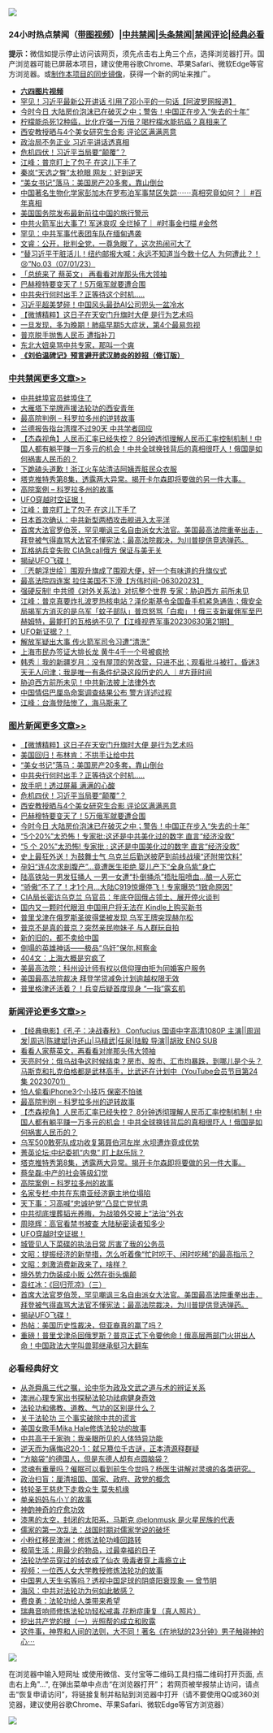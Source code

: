 ![](https://raw.githubusercontent.com/jsvpn/jsproxy/dev/64photo/fqnews-qr.jpg)

<div id="tt">
<h3>24小时热点禁闻（<a href="https://aaa.v2dns.tk/?QAjUl=BgRp5UNKRn&T5Vk=fPVH&Q59Ab=WxGE" target="_blank">带图视频</a>）|<a href="#%E4%B8%AD%E5%85%B1%E7%A6%81%E9%97%BB%E6%9B%B4%E5%A4%9A%E6%96%87%E7%AB%A0">中共禁闻</a>|<a href="#%E5%9B%BE%E7%89%87%E6%96%B0%E9%97%BB%E6%9B%B4%E5%A4%9A%E6%96%87%E7%AB%A0">头条禁闻</a>|<a href="#%E6%96%B0%E9%97%BB%E8%AF%84%E8%AE%BA%E6%9B%B4%E5%A4%9A%E6%96%87%E7%AB%A0">禁闻评论|<a href="#%E5%BF%85%E7%9C%8B%E7%BB%8F%E5%85%B8%E5%A5%BD%E6%96%87">经典必看</a></h3>
<div><b>提示：</b>微信如提示停止访问该网页，须先点击右上角三个点，选择浏览器打开。国产浏览器可能已屏蔽本项目，建议使用谷歌Chrome、苹果Safari、微软Edge等官方浏览器。或<a href="%E5%88%B6%E4%BD%9Cgit%E7%A6%81%E9%97%BB%E9%95%9C%E5%83%8F.md">制作本项目的同步镜像</a>，获得一个新的网址来推广。</div>
<ul>
<li><b><a href="http://d2.v2rss.gq/64.mp4" target="_blank">六四图片视频</a></b></li>
<li><a href="/cnnews/20230701/1903037.md">罕见！习近平最新公开讲话 引用了邓小平的一句话【阿波罗网报道】</a></li>
<li><a href="/topimagenews/20230701/1903094.md">今时今日 大陆房价泡沫已在破灭之中；警告！中国正在步入“失去的十年”</a></li>
<li><a href="/lifebaike/20230701/1903052.md">柠檬能杀死12种癌，比化疗强一万倍？喝柠檬水能抗癌？真相来了</a></li>
<li><a href="/topimagenews/20230702/1903157.md">西安教授晒与4个美女研究生合影 评论区满满恶意</a></li>
<li><a href="/ssgc/20230701/1903098.md">政治局不务正业 习近平讲话透真相</a></li>
<li><a href="/topimagenews/20230702/1903159.md">危机四伏！习近平当局要“颠覆”？</a></li>
<li><a href="/cbnews/20230701/1903101.md">江峰：普京盯上了包子 在这儿下手了</a></li>
<li><a href="/yule/20230702/1903155.md">秦岚“天选之臀”太抢眼 网友：好到逆天</a></li>
<li><a href="/topimagenews/20230702/1903245.md">“美女书记”落马：美国房产20多套，靠山倒台</a></li>
<li><a href="/sohnews/20230701/1903030.md">中国著名生物化学家彭加木在罗布泊军事禁区失踪⋯⋯真相究竟如何？｜ #百年真相</a></li>
<li><a href="/headline/20230702/1903164.md">美国国务院发布最新前往中国的旅行警示</a></li>
<li><a href="/sohnews/20230702/1903182.md">中共火箭军出大事了! 军迷哀叹 全烂掉了｜ #时事金扫描 #金然</a></li>
<li><a href="/ccpdope/20230702/1903141.md">罕见：中共军事代表团车队在缅甸遇袭</a></li>
<li><a href="/sohnews/20230701/1903060.md">文睿：公开，批判全党，一尊急眼了，这次热闹可大了</a></li>
<li><a href="/sohnews/20230702/1903150.md">“替习近平干脏活儿！纽约邮报大喊：永远不知道当今数十亿人 为何遭此？！😢”No.03（07/01/23）</a></li>
<li><a href="/ccpdope/20230702/1903145.md">「总统来了 蔡英文」 再看看对岸那头伟大领袖</a></li>
<li><a href="/topimagenews/20230702/1903153.md">巴赫穆特要变天了！5万俄军就要遭合围</a></li>
<li><a href="/topimagenews/20230702/1903183.md">中共央行何时出手？正等待这个时机…..</a></li>
<li><a href="/cnnews/20230702/1903179.md">习近平超美梦碎！中国风头最劲AI公司兜头一盆冷水</a></li>
<li><a href="/topimagenews/20230702/1903264.md">【微博精粹】这日子在天安门升旗时大便 是行为艺术吗</a></li>
<li><a href="/health/20230701/1903049.md">一旦发现，多为晚期！肺癌早期5大症状，第4个最易忽视</a></li>
<li><a href="/headline/20230701/1903129.md">普京脱手抛售人民币 遭指补刀</a></li>
<li><a href="/ccpdope/20230701/1903108.md">东北大妞臭骂中共专家，那叫一个爽</a></li>
<li><b><a href="/comments/20200207/1272816.md" target="_blank">《刘伯温碑记》预言避开武汉肺炎的妙招（修订版）</a></b></li>
</ul>
</div>

<div class="catlist">
<h3><a href="/cbnews/" target="_blank">中共禁闻</a><span><a href="/cbnews/" target="_blank" rel="nofollow">更多文章>></a></span></h3>
<ul>
<li><a href="/cbnews/20230702/1903304.md" target="_blank">中共蚌埠官员蚌埠住了</a></li>
<li><a href="/cbnews/20230702/1903271.md" target="_blank">大雁塔下举牌声援法轮功的西安青年</a></li>
<li><a href="/comments/20230702/1903267.md" target="_blank">最高院判例 &#8211; 科罗拉多州的逆转故事</a></li>
<li><a href="/cbnews/20230702/1903265.md" target="_blank">兰德报告指台湾撑不过90天 中共学者回应</a></li>
<li><a href="/comments/20230702/1903261.md" target="_blank">【杰森视角】人民币汇率已经失控？ 8分钟透彻理解人民币汇率控制机制！中国人都有躺平赚一万多元的机会！中共全球换钱背后的真相很吓人！俄国是如何祸害人民币的？</a></li>
<li><a href="/cbnews/20230702/1903253.md" target="_blank">下跪磕头道歉！浙江火车站清洁阿姨弄脏民众衣服</a></li>
<li><a href="/comments/20230702/1903243.md" target="_blank">塔克推特秀第8集，透露两大异常。揭开卡尔森即将要做的另一件大事。</a></li>
<li><a href="/comments/20230702/1903210.md" target="_blank">高院案例 &#8211; 科罗拉多州的故事</a></li>
<li><a href="/comments/20230702/1903192.md" target="_blank">UFO穿越时空证据！</a></li>
<li><a href="/cbnews/20230701/1903101.md" target="_blank">江峰：普京盯上了包子 在这儿下手了</a></li>
<li><a href="/cbnews/20230701/1903020.md" target="_blank">日本首次确认：中共新型两栖攻击舰进入太平洋</a></li>
<li><a href="/comments/20230701/1902994.md" target="_blank">首席大法官罗伯茨，罕见嘲讽三名自由派女大法官。美国最高法院重拳出击，拜登被气得直骂大法官不懂宪法；最高法院裁决，为川普提供竞选弹药。</a></li>
<li><a href="/cbnews/20230701/1902988.md" target="_blank">瓦格纳兵变失败 CIA急call俄方 保证与美无关</a></li>
<li><a href="/comments/20230701/1902984.md" target="_blank">揭祕UFO飞碟！</a></li>
<li><a href="/cbnews/20230701/1902976.md" target="_blank">〖兲朝浮世绘〗围观升旗成了围观大便，好一个有味道的升旗仪式</a></li>
<li><a href="/comments/20230701/1902937.md" target="_blank">最高法院四连案 拉住美国不下滑【方伟时间-06302023】</a></li>
<li><a href="/cbnews/20230701/1902931.md" target="_blank">强硬反制! 中共颁《对外关系法》对抗整个世界 专家：胁迫西方 前所未见</a></li>
<li><a href="/cbnews/20230701/1902928.md" target="_blank">江峰：普京真要炸扎波罗热核电站？泽伦斯基令全国备手机紧急通告；俄安全局揭军方消灭的是乌军「蚊子部队」普京怒骂「白痴」！俄三支新雇佣军至巴赫姆特，最能打的瓦格纳不见了【江峰视界军事20230630第21期】</a></li>
<li><a href="/comments/20230701/1902911.md" target="_blank">UFO新证据？！</a></li>
<li><a href="/cbnews/20230701/1902907.md" target="_blank">解放军疑出大事 传火箭军司令习遭“清洗”</a></li>
<li><a href="/cbnews/20230701/1902882.md" target="_blank">上海市民办签证大排长龙 黄牛4千一个号被疯抢</a></li>
<li><a href="/comments/20230701/1902881.md" target="_blank">韩秀｜我的新疆岁月：没有屋顶的劳改营，只进不出；观看批斗被打，昏迷3天无人问津；我是唯一有条件纪录这段历史的人 ｜#方菲时间</a></li>
<li><a href="/cbnews/20230701/1902827.md" target="_blank">胁迫西方前所未见！中共新法披上法律外衣</a></li>
<li><a href="/cbnews/20230701/1902812.md" target="_blank">中国情侣巴厘岛命案调查结果公布 警方详述过程</a></li>
<li><a href="/cbnews/20230630/1902698.md" target="_blank">江峰：台海登陆惨了，海马斯来了</a></li>

</ul>
</div>
<div class="catlist">
<h3><a href="/topimagenews/" target="_blank">图片新闻</a><span><a href="/topimagenews/" target="_blank" rel="nofollow">更多文章>></a></span></h3>
<ul>
<li><a href="/topimagenews/20230702/1903264.md" target="_blank">【微博精粹】这日子在天安门升旗时大便 是行为艺术吗</a></li>
<li><a href="/topimagenews/20230702/1903263.md" target="_blank">美国回归！布林肯：不拱手让给中共</a></li>
<li><a href="/topimagenews/20230702/1903245.md" target="_blank">“美女书记”落马：美国房产20多套，靠山倒台</a></li>
<li><a href="/topimagenews/20230702/1903183.md" target="_blank">中共央行何时出手？正等待这个时机…..</a></li>
<li><a href="/topimagenews/20230702/1903176.md" target="_blank">放手吧！透过屏幕 满满的心酸</a></li>
<li><a href="/topimagenews/20230702/1903159.md" target="_blank">危机四伏！习近平当局要“颠覆”？</a></li>
<li><a href="/topimagenews/20230702/1903157.md" target="_blank">西安教授晒与4个美女研究生合影 评论区满满恶意</a></li>
<li><a href="/topimagenews/20230702/1903153.md" target="_blank">巴赫穆特要变天了！5万俄军就要遭合围</a></li>
<li><a href="/topimagenews/20230701/1903094.md" target="_blank">今时今日 大陆房价泡沫已在破灭之中；警告！中国正在步入“失去的十年”</a></li>
<li><a href="/topimagenews/20230701/1903066.md" target="_blank">“5个20%”太恐怖！专家批:这还是中共美化过的数字 直言“经济没救”</a></li>
<li><a href="/topimagenews/20230701/1903014.md" target="_blank">“5 个 20%”太恐怖! 专家批 : 这还是中国美化过的数字 直言“经济没救”</a></li>
<li><a href="/topimagenews/20230701/1903008.md" target="_blank">史上最狂外送！为鼓舞士气 乌克兰后勤送披萨到前线战壕“还附带饮料”</a></li>
<li><a href="/topimagenews/20230701/1902999.md" target="_blank">孕妇“连4次求剖腹产”…竟遭医生拒绝 婴儿产下“全身乌紫”身亡</a></li>
<li><a href="/topimagenews/20230701/1902998.md" target="_blank">陆高铁站一男发狂捅人 一男一女遭“扑倒捅杀”捂肚阻喷血…酿一人死亡</a></li>
<li><a href="/topimagenews/20230701/1902987.md" target="_blank">“骄傲”不了了！才1个月…大陆C919惊爆停飞！专家曝恐“1致命原因”</a></li>
<li><a href="/topimagenews/20230701/1902930.md" target="_blank">CIA局长密访乌克兰 乌官员：年底夺回俄占领土、展开停火谈判</a></li>
<li><a href="/topimagenews/20230701/1902905.md" target="_blank">国内又一颗时代眼泪 中国用户将无法在 Kindle上购买新书</a></li>
<li><a href="/topimagenews/20230701/1902889.md" target="_blank">普里戈津在俄罗斯圣彼得堡被发现 乌军王牌突现赫尔松</a></li>
<li><a href="/topimagenews/20230701/1902880.md" target="_blank">普京不是真的普京？突然亲民吻妹子 与人群玩自拍</a></li>
<li><a href="/topimagenews/20230701/1902870.md" target="_blank">新的旧的，都不卖给中国</a></li>
<li><a href="/topimagenews/20230701/1902845.md" target="_blank">倒塌的英雄神话——极品“乌奸”保尔.柯察金</a></li>
<li><a href="/topimagenews/20230701/1902826.md" target="_blank">404文：上海大概是穷疯了</a></li>
<li><a href="/topimagenews/20230701/1902790.md" target="_blank">美最高法院：科州设计师有权以信仰理由拒为同婚客户服务</a></li>
<li><a href="/topimagenews/20230701/1902782.md" target="_blank">美国最高法院裁决 拜登学贷减免计划逾越权限无效</a></li>
<li><a href="/topimagenews/20230630/1902700.md" target="_blank">普里格津还活着？！兵变后疑首度现身 “一指”露玄机</a></li>

</ul>
</div>
<div class="catlist">
<h3><a href="/comments/" target="_blank">新闻评论</a><span><a href="/comments/" target="_blank" rel="nofollow">更多文章>></a></span></h3>
<ul>
<li><a href="/comments/20230702/1903320.md" target="_blank">【经典电影】《孔子：决战春秋》 Confucius 国语中字高清1080P 主演||周润发|周迅|陈建斌|许还山|马精武|任泉|陆毅 导演||胡玫 ENG SUB</a></li>
<li><a href="/comments/20230702/1903287.md" target="_blank">看看人家蔡英文，再看看对岸那头伟大领袖</a></li>
<li><a href="/comments/20230702/1903282.md" target="_blank">天亮时分：俄乌战争这时候结束？房市、股市、汇市均暴跌，到哪儿是个头？马斯克和扎克伯格都是武林高手，比武还在计划中（YouTube会员节目第24集 20230701）</a></li>
<li><a href="/comments/20230702/1903274.md" target="_blank">怕人偷看iPhone3个小技巧 保密不怕骇</a></li>
<li><a href="/comments/20230702/1903267.md" target="_blank">最高院判例 &#8211; 科罗拉多州的逆转故事</a></li>
<li><a href="/comments/20230702/1903261.md" target="_blank">【杰森视角】人民币汇率已经失控？ 8分钟透彻理解人民币汇率控制机制！中国人都有躺平赚一万多元的机会！中共全球换钱背后的真相很吓人！俄国是如何祸害人民币的？</a></li>
<li><a href="/comments/20230702/1903256.md" target="_blank">乌军500敢死队成功收复第聂伯河左岸 水坝遭炸竟成优势</a></li>
<li><a href="/comments/20230702/1903249.md" target="_blank">菁英论坛:中纪委抓“内鬼” 盯上赵乐际？</a></li>
<li><a href="/comments/20230702/1903243.md" target="_blank">塔克推特秀第8集，透露两大异常。揭开卡尔森即将要做的另一件大事。</a></li>
<li><a href="/comments/20230702/1903228.md" target="_blank">蔡垒磊:中产的社会等级幻觉</a></li>
<li><a href="/comments/20230702/1903210.md" target="_blank">高院案例 &#8211; 科罗拉多州的故事</a></li>
<li><a href="/comments/20230702/1903202.md" target="_blank">名家专栏:中共在东南亚经济霸主地位塌陷</a></li>
<li><a href="/comments/20230702/1903201.md" target="_blank">天下事：习高喊“忠诚护党”凸显亡党忧患</a></li>
<li><a href="/comments/20230702/1903200.md" target="_blank">中共彻底埋葬韬光养晦，为战狼外交披上“法治”外衣</a></li>
<li><a href="/comments/20230702/1903196.md" target="_blank">周晓辉：高官看禁书被查 大陆秘密读者知多少</a></li>
<li><a href="/comments/20230702/1903192.md" target="_blank">UFO穿越时空证据！</a></li>
<li><a href="/comments/20230702/1903148.md" target="_blank">城管见人下菜碟的执法日常 厉害了我的公务员</a></li>
<li><a href="/comments/20230701/1903112.md" target="_blank">文昭：提振经济的新举措，怎么听着像“忙时吃干、闲时吃稀”的最高指示？</a></li>
<li><a href="/comments/20230701/1903111.md" target="_blank">文昭：刺激消费新政来了，啥样？</a></li>
<li><a href="/comments/20230701/1903091.md" target="_blank">境外势力伪装成小贩 公然在街头煽颠</a></li>
<li><a href="/comments/20230701/1903067.md" target="_blank">袁红冰：《回归荒凉》（三）</a></li>
<li><a href="/comments/20230701/1902994.md" target="_blank">首席大法官罗伯茨，罕见嘲讽三名自由派女大法官。美国最高法院重拳出击，拜登被气得直骂大法官不懂宪法；最高法院裁决，为川普提供竞选弹药。</a></li>
<li><a href="/comments/20230701/1902984.md" target="_blank">揭祕UFO飞碟！</a></li>
<li><a href="/comments/20230701/1902971.md" target="_blank">热帖：美国历史性裁决，但亚裔真的赢了吗？</a></li>
<li><a href="/comments/20230701/1902963.md" target="_blank">重磅！普里戈津杀回俄罗斯？普京正式下令要他命！俄高层两部门火拼出人命！中国政法大学叫兽郭继承挺习大翻车</a></li>

</ul>
</div>

<div class="catlist">
<h3>必看经典好文</h3>
<ul>
<li><a href="/tculture/20180501/935934.md" target="_blank">从尧舜禹三代之嘱，论中华为政及文武之道与术的辨证关系</a></li>
<li><a href="/comments/20230226/1853388.md" target="_blank">澳洲心理专家出书探秘法轮功祛病健身奇效</a></li>
<li><a href="/comments/20220329/1711172.md" target="_blank">法轮功和佛教、道教、气功的区别是什么？</a></li>
<li><a href="/cbnews/20200703/1354907.md" target="_blank">关于法轮功 三个事实破除中共的谎言</a></li>
<li><a href="/comments/20200114/1258532.md" target="_blank">美国女歌手Mika Hale修炼法轮功的故事</a></li>
<li><a href="/cnnews/20221111/1809674.md" target="_blank">中共高干千家驹：我亲眼所见的人体特异功能</a></li>
<li><a href="/tculture/20190304/1091076.md" target="_blank">逆天而为痛悔迟20-1：弑兄篡位千古谜，正本清源释群疑</a></li>
<li><a href="/comments/20220129/1685716.md" target="_blank">“方脑袋”的德国人，但是东德人却有点圆脑袋？</a></li>
<li><a href="/bannedvideo/20210915/1623919.md" target="_blank">灵魂有重量吗？催眠可以看到前生今世吗？杨医生讲解对灵魂的各类研究。</a></li>
<li><a href="/baitai/20221002/1792160.md" target="_blank">政治扫盲：厘清祖国、国家、政府、政党的概念</a></li>
<li><a href="/health/20141127/823595.md" target="_blank">转轮圣王慈悲下走救众生 莫失机缘</a></li>
<li><a href="/cbnews/20210518/1548912.md" target="_blank">单亲妈妈与小丫的故事</a></li>
<li><a href="/comments/20220105/1675252.md" target="_blank">神韵神奇的疗愈功效</a></li>
<li><a href="/cbnews/20211017/1639766.md" target="_blank">漆黑的太空，封闭的太阳系，马斯克 @elonmusk 是火星民族的代表</a></li>
<li><a href="/comments/20191110/1037275.md" target="_blank">儒家的第一次乱法：战国时期对儒家学说的破坏</a></li>
<li><a href="/aomi/life/20210719/1589642.md" target="_blank">小粉红移民澳洲：修炼法轮功峰回路转</a></li>
<li><a href="/comments/20221023/1801109.md" target="_blank">极简生活：用最少的物品，过最幸福的日子</a></li>
<li><a href="/comments/20210317/1506773.md" target="_blank">法轮功学员穿过的绒衣成了仙衣 吸毒者穿上毒瘾立止</a></li>
<li><a href="/comments/20220529/1739017.md" target="_blank">视频：一位西人女大学教授修炼法轮功的故事</a></li>
<li><a href="/comments/20220208/1689146.md" target="_blank">中国男人天生劣等吗？透视中国足球的阴盛阳衰现象 — 曾节明</a></li>
<li><a href="/comments/20191218/1228234.md" target="_blank">海风：中共对法轮功为何如此敏感？</a></li>
<li><a href="/comments/20220522/1736045.md" target="_blank">费良勇：法轮功给人类带来希望</a></li>
<li><a href="/comments/20210907/1620306.md" target="_blank">瑞典音响师修炼法轮功轻松戒毒 花粉症康复（真人照片）</a></li>
<li><a href="/comments/20200629/1352460.md" target="_blank">挖出共产党的根（一）光照帮的成立和败露</a></li>
<li><a href="/comments/20220722/1761738.md" target="_blank">这件事，神界和人间的法则，大不同！著名《在地狱的23分钟》男子触碰神的心⋯</a></li>

</ul>
</div>

![](https://raw.githubusercontent.com/jsvpn/jsproxy/dev/64photo/fqnews-qr.jpg)

在浏览器中输入短网址 或使用微信、支付宝等二维码工具扫描二维码打开页面, 点击右上角"...", 在弹出菜单中点击“在浏览器打开”； 若网页被举报禁止访问，请点击“恢复申请访问”，将链接复制并粘贴到浏览器中打开（请不要使用QQ或360浏览器，建议使用谷歌Chrome、苹果Safari、微软Edge等官方浏览器）

![](https://raw.githubusercontent.com/jsvpn/jsproxy/dev/64photo/wx.jpg)